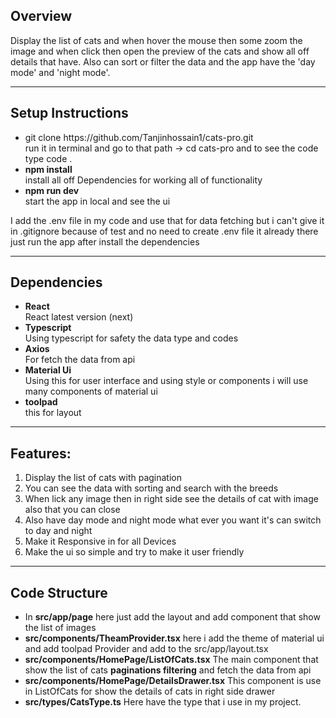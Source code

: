 
## Overview
Display the list of cats and when hover the mouse then some zoom the image and when click then open the preview of the cats and show all off details that have. Also can sort or filter the data and the app have the 'day mode' and 'night mode'.

<hr />

## Setup Instructions
<ul>
  <li>git clone https://github.com/Tanjinhossain1/cats-pro.git</li> run it in terminal and go to that path -> cd cats-pro and to see the code type code .
  <li><b>npm install</b></li> install all off Dependencies for working all of functionality
  <li><b>npm run dev</b></li> start the app in local and see the ui
</ul>
I add the .env file in my code and use that for data fetching but i can't give it in .gitignore because of test and no need to create .env file it already there just run the app after install the dependencies
<hr />

## Dependencies
<ul>
  <li><b>React</b></li> React latest version (next)
  <li><b>Typescript</b></li> Using typescript for safety the data type and codes
  <li><b>Axios</b></li> For fetch the data from api
  <li><b>Material Ui</b></li> Using this for user interface and using style or components i will use many components of material ui
  <li><b>toolpad</b></li> this for layout 
</ul>

<hr />

## Features:
<ol>
  <li>Display the list of cats with pagination </li>
  <li>You can see the data with sorting and search with the breeds </li>
  <li>When lick any image then in right side see the details of cat with image also that you can close</li>
  <li>Also have day mode and night mode what ever you want it's can switch to day and night</li>
  <li>Make it Responsive in for all Devices </li>
  <li>Make the ui so simple and try to make it user friendly </li>
</ol>

<hr />

## Code Structure
<ul>
  <li>In <b>src/app/page</b> here just add the layout and add component that show the list of images </li>
  <li><b>src/components/TheamProvider.tsx</b> here i add the theme of material ui and add toolpad Provider and add to the src/app/layout.tsx</li>
  <li><b>src/components/HomePage/ListOfCats.tsx</b> The main component that show the list of cats <b>paginations filtering</b> and fetch the data from api</li>
  <li><b>src/components/HomePage/DetailsDrawer.tsx</b> This component is use in ListOfCats for show the details of cats in right side drawer</li>
  <li><b>src/types/CatsType.ts</b> Here have the type that i use in my project.</li>
</ul>





